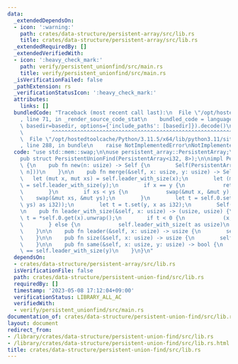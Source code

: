 ```yaml
---
data:
  _extendedDependsOn:
  - icon: ':warning:'
    path: crates/data-structure/persistent-array/src/lib.rs
    title: crates/data-structure/persistent-array/src/lib.rs
  _extendedRequiredBy: []
  _extendedVerifiedWith:
  - icon: ':heavy_check_mark:'
    path: verify/persistent_unionfind/src/main.rs
    title: verify/persistent_unionfind/src/main.rs
  _isVerificationFailed: false
  _pathExtension: rs
  _verificationStatusIcon: ':heavy_check_mark:'
  attributes:
    links: []
  bundledCode: "Traceback (most recent call last):\n  File \"/opt/hostedtoolcache/Python/3.11.5/x64/lib/python3.11/site-packages/onlinejudge_verify/documentation/build.py\"\
    , line 71, in _render_source_code_stat\n    bundled_code = language.bundle(stat.path,\
    \ basedir=basedir, options={'include_paths': [basedir]}).decode()\n          \
    \         ^^^^^^^^^^^^^^^^^^^^^^^^^^^^^^^^^^^^^^^^^^^^^^^^^^^^^^^^^^^^^^^^^^^^^^^^^^^^^^^^^\n\
    \  File \"/opt/hostedtoolcache/Python/3.11.5/x64/lib/python3.11/site-packages/onlinejudge_verify/languages/rust.py\"\
    , line 288, in bundle\n    raise NotImplementedError\nNotImplementedError\n"
  code: "use std::mem::swap;\n\nuse persistent_array::PersistentArray;\n\n#[derive(Clone)]\n\
    pub struct PersistentUnionFind(PersistentArray<i32, 8>);\n\nimpl PersistentUnionFind\
    \ {\n    pub fn new(n: usize) -> Self {\n        Self(PersistentArray::from(vec![-1;\
    \ n]))\n    }\n\n    pub fn merge(&self, x: usize, y: usize) -> Self {\n     \
    \   let (mut x, mut xs) = self.leader_with_size(x);\n        let (mut y, mut ys)\
    \ = self.leader_with_size(y);\n        if x == y {\n            return self.clone();\n\
    \        }\n        if xs < ys {\n            swap(&mut x, &mut y);\n        \
    \    swap(&mut xs, &mut ys);\n        }\n        let t = self.0.set(x, -((xs +\
    \ ys) as i32));\n        let t = t.set(y, x as i32);\n        Self(t)\n    }\n\
    \n    pub fn leader_with_size(&self, x: usize) -> (usize, usize) {\n        let\
    \ t = *self.0.get(x).unwrap();\n        if t < 0 {\n            (x, -t as usize)\n\
    \        } else {\n            self.leader_with_size(t as usize)\n        }\n\
    \    }\n\n    pub fn leader(&self, x: usize) -> usize {\n        self.leader_with_size(x).0\n\
    \    }\n\n    pub fn size(&self, x: usize) -> usize {\n        self.leader_with_size(x).1\n\
    \    }\n\n    pub fn same(&self, x: usize, y: usize) -> bool {\n        self.leader_with_size(x)\
    \ == self.leader_with_size(y)\n    }\n}\n"
  dependsOn:
  - crates/data-structure/persistent-array/src/lib.rs
  isVerificationFile: false
  path: crates/data-structure/persistent-union-find/src/lib.rs
  requiredBy: []
  timestamp: '2023-05-08 17:12:04+09:00'
  verificationStatus: LIBRARY_ALL_AC
  verifiedWith:
  - verify/persistent_unionfind/src/main.rs
documentation_of: crates/data-structure/persistent-union-find/src/lib.rs
layout: document
redirect_from:
- /library/crates/data-structure/persistent-union-find/src/lib.rs
- /library/crates/data-structure/persistent-union-find/src/lib.rs.html
title: crates/data-structure/persistent-union-find/src/lib.rs
---
```

